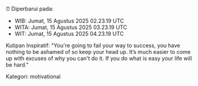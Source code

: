 ⏰ Diperbarui pada:
- WIB: Jumat, 15 Agustus 2025 02.23.19 UTC
- WITA: Jumat, 15 Agustus 2025 03.23.19 UTC
- WIT: Jumat, 15 Agustus 2025 04.23.19 UTC

Kutipan Inspiratif:
"You're going to fail your way to success, you have nothing to be ashamed of so keep your head up. It’s much easier to come up with excuses of why you can't do it. If you do what is easy your life will be hard."


Kategori: motivational

